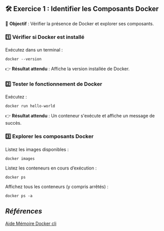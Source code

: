 ## **🛠 Exercice 1 : Identifier les Composants Docker**
📌 **Objectif** : Vérifier la présence de Docker et explorer ses composants.  

### **1️⃣ Vérifier si Docker est installé**
Exécutez dans un terminal :  
```
docker --version
```
👉 **Résultat attendu** : Affiche la version installée de Docker.  

### **2️⃣ Tester le fonctionnement de Docker**
Exécutez :  
```
docker run hello-world
```
👉 **Résultat attendu** : Un conteneur s'exécute et affiche un message de succès.

### **3️⃣ Explorer les composants Docker**
Listez les images disponibles :  
```
docker images
```
Listez les conteneurs en cours d’exécution :  
```
docker ps
```
Affichez tous les conteneurs (y compris arrêtés) :  
```
docker ps -a
```
## *Références*

[Aide Mémoire Docker cli](https://github.com/ycyr/formations/blob/main/docker/aide-memoire/docker-cli-cheatsheet.md)